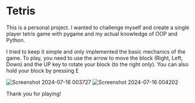 # Tetris
This is a personal project. I wanted to challenge myself and create a single player tetris game with pygame and my actual knowledge of OOP and Python.

I tried to keep it simple and only implemented the basic mechanics of the game.
To play, you need to use the arrow to move the block (Right, Left, Down) and the UP key to rotate your block (to the right only). You can also hold your block by pressing E

![Screenshot 2024-07-16 003727](https://github.com/user-attachments/assets/c35f4a2a-58f7-4390-91fa-83ddb5daf5b1)
![Screenshot 2024-07-16 004202](https://github.com/user-attachments/assets/4b529ea9-daa6-49ab-97cb-b9877af00edb)

Thank you for playing!
